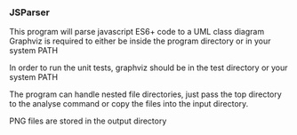 ### JSParser ###
This program will parse javascript ES6+ code to a UML class diagram
Graphviz is required to either be inside the program directory or in your system PATH

In order to run the unit tests, graphviz should be in the test directory or your system PATH

The program can handle nested file directories, just pass the top directory to the analyse command 
or copy the files into the input directory.

PNG files are stored in the output directory